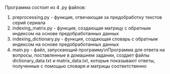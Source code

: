 Программа состоит из 4 .py файлов:
1. preprocessing.py - функция, отвечающая за предобработку текстов серий сериала
2. indexing_matrix.py - функция, создающая матрицу с обратным индексом на основе предобработанных данных
3. indexing_dictionary.py - функция, создающая словарь с обратным индексом на основе предобработанных данных
4. main.py - файл, запускающий программу\nПрограмма для ответа на вопросы, поставленные в домашнем задании, создает файлы dictionary_data.txt и matrix_data.txt, которые показывают ответы, полученные с помощью словаря и матрицы соответственно
